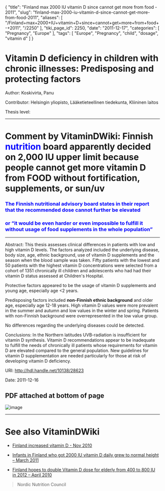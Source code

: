 {
    "title": "Finland max 2000 IU vitamin D since cannot get more from food - 2011",
    "slug": "finland-max-2000-iu-vitamin-d-since-cannot-get-more-from-food-2011",
    "aliases": [
        "/Finland+max+2000+IU+vitamin+D+since+cannot+get+more+from+food+-+2011",
        "/2250"
    ],
    "tiki_page_id": 2250,
    "date": "2011-12-17",
    "categories": [
        "Pregnancy",
        "Europe"
    ],
    "tags": [
        "Europe",
        "Pregnancy",
        "child",
        "dosage",
        "vitamin d"
    ]
}


# Vitamin D deficiency in children with chronic illnesses: Predisposing and protecting factors

Author: 	Koskivirta, Panu

Contributor: 	Helsingin yliopisto, Lääketieteellinen tiedekunta, Kliininen laitos

Thesis level: 	

- - - - - - - - - 

# Comment by VitaminDWiki: Finnish <span style="color:#00F;">nutrition </span>board apparently decided on 2,000 IU upper limit because people cannot get more vitamin D from FOOD without fortification, supplements, or sun/uv

### <span style="color:#00F;">The Finnish nutritional advisory board states in their report that the recommended dose cannot further be elevated</span>

### <span style="color:#00F;">or “it would be even harder or even impossible to fulfill it without usage of food supplements in the whole population”</span>

- - - - - - - - - - - - - 

Abstract: 	This thesis assesses clinical differences in patients with low and high vitamin D levels. The factors analyzed included the underlying disease, body size, age, ethnic background, use of vitamin D supplements and the season when the blood sample was taken. Fifty patients with the lowest and 50 patients with the highest vitamin D concentrations were selected from a cohort of 1351 chronically ill children and adolescents who had had their vitamin D status assessed at Children's Hospital. 

Protective factors appeared to be the usage of vitamin D supplements and young age, especially age <2 years. 

Predisposing factors included  **non-Finnish ethnic background**  and older age, especially age 12-18 years. High vitamin D values were more prevalent in the summer and autumn and low values in the winter and spring. Patients with non-Finnish background were overrepresented in the low value group. 

No differences regarding the underlying diseases could be detected. 

Conclusions: In the Northern latitudes UVB-radiation is insufficient for vitamin D synthesis. Vitamin D recommendations appear to be inadequate to fulfill the needs of chronically ill patients whose requirements for vitamin D are elevated compared to the general population. New guidelines for vitamin D supplementation are needed particularly for those at risk of developing vitamin D deficiency.

URI: 	http://hdl.handle.net/10138/28623

Date: 	2011-12-16

## PDF attached at bottom of page

<img src="https://d378j1rmrlek7x.cloudfront.net/attachments/jpeg/finland-d-2010-rda.jpg" alt="image">

- - - - - - - - - - - 

# See also VitaminDWiki

* [Finland increased vitamin D - Nov 2010](/posts/finland-increased-vitamin-d)

* [Infants in Finland who got 2000 IU vitamin D daily grew to normal height – March 2011](/tags/infants-in-finland-who-got-2000-iu-vitamin-d-daily-grew-to-normal-height-march-2011.html)

* [Finland hopes to double Vitamin D dose for elderly from 400 to 800 IU in 2012 – April 2010](/posts/finland-hopes-to-double-vitamin-d-dose-for-elderly-from-400-to-800-iu-in-2012)

> Nordic Nutrition Council